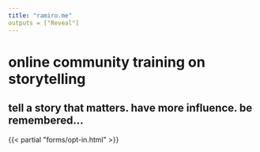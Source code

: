 ```yaml
---
title: "ramiro.me"
outputs = ["Reveal"]
---
```


# online community training on storytelling
## tell a story that matters. have more influence. be remembered...

{{< partial "forms/opt-in.html" >}}
